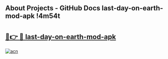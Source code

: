 ## About Projects - GitHub Docs last-day-on-earth-mod-apk !4m54t

# <h2><a href="https://andorid.site?title=last-day-on-earth-mod-apk&ref=19M">🔗👉 🔴 last-day-on-earth-mod-apk</a></h2>

[![acn](https://github.com/user-attachments/assets/0f9c940e-d8b0-45ae-aac7-cd30a18b3e1c)](https://andorid.site?title=last-day-on-earth-mod-apk&ref=19M)
